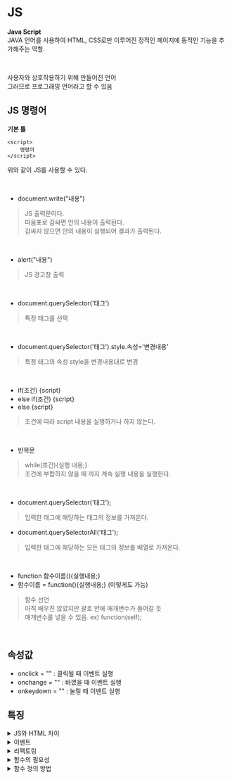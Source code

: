 # JS

__Java Script__   
JAVA 언어를 사용하여 HTML, CSS로만 이루어진 정적인 페이지에 동적인 기능을 추가해주는 역할.

<br>

사용자와 상호작용하기 위해 만들어진 언어  
그러므로 프로그래밍 언어라고 할 수 있음

## JS 명령어

__기본 틀__

```
<script>  
    명령어  
</script>  
```

위와 같이 JS를 사용할 수 있다.

<br>

- document.write("내용") 
> JS 출력문이다.  
> 따옴표로 감싸면 안의 내용이 출력된다.  
> 감싸지 않으면 안의 내용이 실행되어 결과가 출력된다.  

<br>

- alert("내용")
> JS 경고창 출력

<br>

- document.querySelector('태그')
> 특정 태그를 선택

<br>

- document.querySelector('태그').style.속성='변경내용'
> 특정 태그의 속성 style을 변경내용대로 변경

<br>

- if(조건) {script}
- else if(조건) {script}
- else {script}
> 조건에 따라 script 내용을 실행하거나 하지 않는다.

<br>

- 반복문
> while(조건){실행 내용;}  
> 조건에 부합하지 않을 때 까지 계속 실행 내용을 실행한다.

<br>

- document.querySelector('태그');
> 입력한 태그에 해당하는 태그의 정보를 가져온다. 
- document.querySelectorAll('태그');
> 입력한 태그에 해당하는 모든 태그의 정보를 배열로 가져온다. 

<br>

- function 함수이름(){실행내용;}
- 함수이름 = function(){실행내용;} (이렇게도 가능)
> 함수 선언  
> 아직 배우진 않았지만 괄호 안에 매개변수가 들어갈 듯  
> 매개변수를 넣을 수 있음. ex) function(self);

<br>

## 속성값

- onclick = "" : 클릭될 때 이벤트 실행
- onchange = "" : 바꼈을 때 이벤트 실행
- onkeydown = "" : 눌릴 때 이벤트 실행

## 특징

<details>
<summary>JS와 HTML 차이</summary>

- HTML은 정적(static)
- JS는 동적(dynamic)

```
<html>
<script>
    documnet.write(1+1)
</script>
1+1
<html>
```

결과

```
2
1+1
```

위와 같이 HTML과 다르게 JS는 동적으로 실행된다는 특징이 있다.

</details>

<details>
<summary>이벤트</summary>
브라우저는 이벤트를 감지하고 알려줄 수 있음.<br>
이를 통해 사용자와 웹페이지가 상호 작용이 가능하도록 함.
<br><br>
다양한 event handler와 event type을 통해 여러가지 동작으로 상호작용 할 수 있음
</details>

<details>
<summary>리펙토링</summary>
중복되거나 자기 자신을 가르키는 긴 문장을 짧게 고쳐 보기 쉽게 만드는 과정<br><br>

- this : 자기 자신을 가르키는 syntex

```
ex) var target = document.querySelector('body');
위와 같이 함으로써 body를 가르키는 긴 문장을 target 하나로 대체할 수 있음.
```
</details>

<details>
<summary>함수의 필요성</summary>

보통 함수를 사용하는 이유는 __중복되는 코드를 리팩토링 하기 위해서__ 이다.<br>
그리고 보통 중복되는 코드는 길고 매개변수가 포함될 때 빛을 발한다<br><br>
__하지만!!__ 한줄짜리 코드라도 이후 전체 코드가 길어지고 오래되었을 때, 해당 코드의 의미를 까먹을 수 있다.(주석처리도 도움이 됨)<br>
그럴 때 함수의 이름을 통해 해당 코드의 역할을 유추할 수 있도록 하는 것 또한 __함수의 역할__ 이다.

</details>

<details>
<summary>함수 정의 방법</summary>

함수 선언 방법에는 여러가지가 있다.<br>
1. 함수 선언식
function 키워드를 이용한다.
```
function 함수이름(매개변수){
    실행내용;
}
```

2. 함수 표현식
함수 리터럴을 이용한다.<br>
JS 엔진에 의해 리터럴 방식으로 선언한 코드는 자동으로 객체방식으로 변환되어 실행된다.<br><br>
```
var 함수이름 = function(매개변수){
    실행내용;
};
```

3. Funtion 객체 이용
```
var 함수이름 = new Function(매개변수, 실행내용);
```

4. 익명 함수
다른 함수간의 충돌을 막기 위해 사용<br>
```
(function(매개변수){
    실행내용;
})(인자);
```
</details>